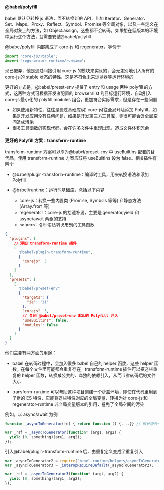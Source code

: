 #### @babel/polyfill

babel 默认只转换 js 语法，而不转换新的 API，比如 Iterator、Generator、Set、Maps、Proxy、Reflect、Symbol、Promise 等全局对象，以及一些定义在全局对象上的方法，如 Object.assign，这些都不会转码，如果想在低版本的环境中运行这个方法，就需要安装@babel/polyfill

@babel/polyfill 内部集成了 core-js 和 regenerator，等价于

```js
import 'core-js/stable';
import 'regenerator-runtime/runtime';
```

现已废弃，他是通过间接引用 core-js 的模块来实现的，会无差别地引入所有的 core-js 的 stable 状态的特性，这是不符合未来浏览器等运行环境的

更好的方式是，@babel/preset-env 提供了 entry 和 usage 两种 polyfill 的方式，这两种方式可根据开发者配置的 browserslist 的目标运行环境，自动引入 core-js 最小化的 polyfill modules 组合，更加符合实际需求，但是存在一些问题

- 如果使用新特性，往往是通过基础库(如 core-js)往全局环境添加 Polyfill，如果是开发应用没有任何问题，如果是开发第三方工具库，则很可能会对全局空间造成污染
- 很多工具函数的实现代码，会在许多文件中重现出现，造成文件体积冗余

#### 更好的 Polyfill 方案：transform-runtime

transform-runtime 方案可以作为@babel/preset-env 中 useBuiltIns 配置的替代品，使用 transform-runtime 方案应该将 useBuiltIns 设为 false。相关插件有两个

- @babel/plugin-transform-runtime：编译时工具，用来转换语法和添加 Polyfill

- @babel/runtime：运行时基础库，包括以下内容

  - core-js：转换一些内置类 (Promise, Symbols 等等) 和静态方法 (Array.from 等)
  - regenerator：core-js 的拾遗补漏，主要是 generator/yield 和 async/await 两组的支持
  - helpers：各种语法转换用到的工具函数

```json
{
  "plugins": [
    // 添加 transform-runtime 插件
    [
      "@babel/plugin-transform-runtime",
      {
        "corejs": 3
      }
    ]
  ],
  "presets": [
    [
      "@babel/preset-env",
      {
        "targets": {
          "ie": "11"
        },
        "corejs": 3,
        // 关闭 @babel/preset-env 默认的 Polyfill 注入
        "useBuiltIns": false,
        "modules": false
      }
    ]
  ]
}
```

他们主要有两方面的用途：

- babel 在转码过程中，会加入很多 babel 自己的 helper 函数，这些 helper 函数，在每个文件里可能都会重复存在，transform-runtime 插件可以把这些重复的 helper 函数，转换成公共的、单独的依赖引入，从而节省转码后的文件大小

- transform-runtime 可以帮助这种项目创建一个沙盒环境，即使在代码里用到了新的 ES 特性，它能将这些特性对应的全局变量，转换为对 core-js 和 regenerator-runtime 非全局变量版本的引用，避免了全局空间的污染

例如，以 async/await 为例

```js
function _asyncToGenerator(fn) { return function () {....}} // 很长很长一段

var _ref = _asyncToGenerator(function* (arg1, arg2) {
  yield (0, something)(arg1, arg2);
});
```

引入@babel/plugin-transform-runtime 后，由重复定义变成了重复引入

```js
var _asyncToGenerator2 = require('babel-runtime/helpers/asyncToGenerator');
var _asyncToGenerator3 = _interopRequireDefault(_asyncToGenerator2);

var _ref = _asyncToGenerator3(function* (arg1, arg2) {
  yield (0, something)(arg1, arg2);
});
```
